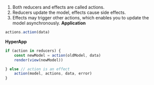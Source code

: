 1. Both reducers and effects are called actions.
2. Reducers update the model, effects cause side effects. 
3. Effects may trigger other actions, which enables you to update the model asynchronously. 
**Application**
```jsx
actions.action(data)
```
**HyperApp**
```jsx
if (action in reducers) { 
    const newModel = action(oldModel, data)
    render(view(newModel))

} else // action is an effect
    action(model, actions, data, error)
}
```